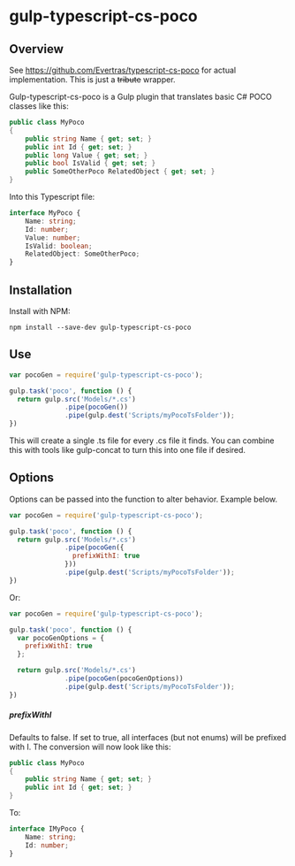 # gulp-typescript-cs-poco

## Overview

See https://github.com/Evertras/typescript-cs-poco for actual implementation.  This is just a ~~tribute~~ wrapper.

Gulp-typescript-cs-poco is a Gulp plugin that translates basic C# POCO classes like this:

```C#
public class MyPoco
{
	public string Name { get; set; }
	public int Id { get; set; }
	public long Value { get; set; }
	public bool IsValid { get; set; }
	public SomeOtherPoco RelatedObject { get; set; }
}
```

Into this Typescript file:

```typescript
interface MyPoco {
	Name: string;
	Id: number;
	Value: number;
	IsValid: boolean;
	RelatedObject: SomeOtherPoco;
}
```

## Installation

Install with NPM:

```shell
npm install --save-dev gulp-typescript-cs-poco
```

## Use

```javascript
var pocoGen = require('gulp-typescript-cs-poco');

gulp.task('poco', function () {
  return gulp.src('Models/*.cs')
              .pipe(pocoGen())
              .pipe(gulp.dest('Scripts/myPocoTsFolder'));
})
```

This will create a single .ts file for every .cs file it finds.  You can combine this with tools like gulp-concat to turn this into one file if desired.

## Options

Options can be passed into the function to alter behavior.  Example below.

```javascript
var pocoGen = require('gulp-typescript-cs-poco');

gulp.task('poco', function () {
  return gulp.src('Models/*.cs')
              .pipe(pocoGen({
                prefixWithI: true
			  }))
              .pipe(gulp.dest('Scripts/myPocoTsFolder'));
})
```

Or:

```javascript
var pocoGen = require('gulp-typescript-cs-poco');

gulp.task('poco', function () {
  var pocoGenOptions = {
    prefixWithI: true
  };

  return gulp.src('Models/*.cs')
              .pipe(pocoGen(pocoGenOptions))
              .pipe(gulp.dest('Scripts/myPocoTsFolder'));
})
```

##### prefixWithI

Defaults to false.  If set to true, all interfaces (but not enums) will be prefixed with I.  The conversion will now look like this:

```C#
public class MyPoco
{
	public string Name { get; set; }
	public int Id { get; set; }
}
```

To:

```typescript
interface IMyPoco {
	Name: string;
	Id: number;
}
```